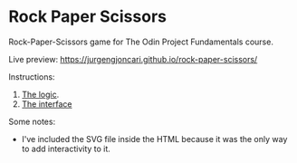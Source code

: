 # Rock Paper Scissors

Rock-Paper-Scissors game for The Odin Project Fundamentals course.

Live preview: https://jurgengjoncari.github.io/rock-paper-scissors/

Instructions:

1. [The logic](https://www.theodinproject.com/paths/foundations/courses/foundations/lessons/rock-paper-scissors).
2. [The interface](https://www.theodinproject.com/paths/foundations/courses/foundations/lessons/revisiting-rock-paper-scissors)

Some notes:

- I've included the SVG file inside the HTML because it was the only way to add interactivity to it. 
